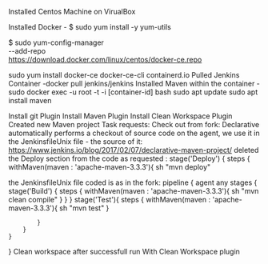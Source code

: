 Installed Centos Machine on VirualBox

Installed Docker - $ sudo yum install -y yum-utils

$ sudo yum-config-manager \
    --add-repo \
    https://download.docker.com/linux/centos/docker-ce.repo
    
sudo yum install docker-ce docker-ce-cli containerd.io
Pulled Jenkins Container -docker pull jenkins/jenkins
Installed Maven within the container -  sudo docker exec -u root -t -i [container-id]  bash
sudo apt update
sudo apt install maven

Install git Plugin
Install Maven Plugin
Install Clean Workspace Plugin
Created new Maven project
Task requests:
Check out from fork: 	Declarative automatically performs a checkout of source code on the agent, we  use it in the JenkinsfileUnix file - the source of it:
https://www.jenkins.io/blog/2017/02/07/declarative-maven-project/
deleted the Deploy section from the code as requested :
        stage('Deploy') {
            steps {
               withMaven(maven : 'apache-maven-3.3.3'){
                        sh "mvn deploy"
                        
 the JenkinsfileUnix file coded is as in the fork:
 pipeline {
    agent any
    stages {
        stage('Build') {
            steps {
                withMaven(maven : 'apache-maven-3.3.3'){
                        sh "mvn clean compile"
                }
            }
        }
        stage('Test'){
            steps {
                withMaven(maven : 'apache-maven-3.3.3'){
                        sh "mvn test"
                }

            }
        }
    }
}
Clean workspace after successfull run With Clean Workspace plugin       
